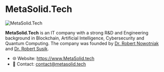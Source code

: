 # MetaSolid.Tech

![MetaSolid.Tech](https://www.metasolid.tech/images/logo-light.svg)

**MetaSolid.Tech** is an IT company with a strong R&D and Engineering background in Blockchain, Artificial Intelligence, Cybersecurity and Quantum Computing. The company was founded by [Dr. Robert Nowotniak](https://robert.nowotniak.com) and [Dr. Robert Susik](https://github.com/rsusik/).

* 🌐  Website: https://www.MetaSolid.tech
* 📧  Contact: contact@metasolid.tech
